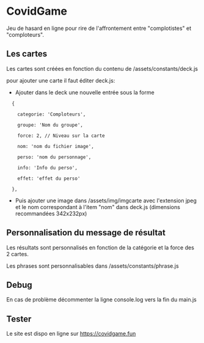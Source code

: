 # CovidGame

Jeu de hasard en ligne pour rire de l'affrontement entre "complotistes" et "comploteurs".


## Les cartes

Les cartes sont créées en fonction du contenu de /assets/constants/deck.js

pour ajouter une carte il faut éditer deck.js:

- Ajouter dans le deck une nouvelle entrée sous la forme 
```  
  {
  
    categorie: 'Comploteurs',
    
    groupe: 'Nom du groupe',
  
    force: 2, // Niveau sur la carte
    
    nom: 'nom du fichier image',
    
    perso: 'nom du personnage',
    
    info: 'Info du perso',
    
    effet: 'effet du perso'
  
  },
```
- Puis ajouter une image dans /assets/img/imgcarte avec l'extension jpeg et le nom correspondant à l'item "nom" dans deck.js (dimensions recommandées 342x232px) 

## Personnalisation du message de résultat

Les résultats sont personnalisés en fonction de la catégorie et la force des 2 cartes.

Les phrases sont personnalisables dans /assets/constants/phrase.js

## Debug

En cas de problème décommenter la ligne console.log vers la fin du main.js


## Tester

Le site est dispo en ligne sur https://covidgame.fun
